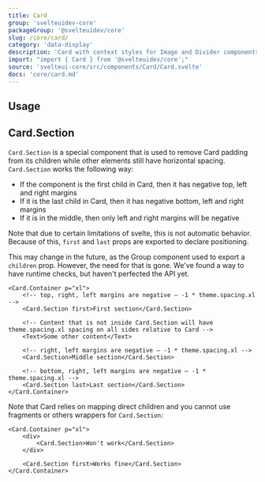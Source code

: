 ```yaml
---
title: Card
group: 'svelteuidev-core'
packageGroup: '@svelteuidev/core'
slug: /core/card/
category: 'data-display'
description: 'Card with context styles for Image and Divider components'
import: "import { Card } from '@svelteuidev/core';"
source: 'svelteui-core/src/components/Card/Card.svelte'
docs: 'core/card.md'
---
```


<script>
    import { Demo, CardDemos } from '@svelteuidev/demos';
    import { Heading } from 'components';
</script>

<Heading />

## Usage

<Demo demo={CardDemos.usage} />

## Card.Section

`Card.Section` is a special component that is used to remove Card padding from its children while other elements still have horizontal spacing.` Card.Section` works the following way:

- If the component is the first child in Card, then it has negative top, left and right margins
- If it is the last child in Card, then it has negative bottom, left and right margins
- If it is in the middle, then only left and right margins will be negative

Note that due to certain limitations of svelte, this is not automatic behavior. Because of this, `first` and `last` props are exported to declare positioning.

This may change in the future, as the Group component used to export a `children` prop. However, the need for that is gone. We've found a way to have runtime checks, but haven't perfected the API yet.

```svelte
<Card.Container p="xl">
	<!-- top, right, left margins are negative – -1 * theme.spacing.xl -->
	<Card.Section first>First section</Card.Section>

	<!-- Content that is not inside Card.Section will have theme.spacing.xl spacing on all sides relative to Card -->
	<Text>Some other content</Text>

	<!-- right, left margins are negative – -1 * theme.spacing.xl -->
	<Card.Section>Middle section</Card.Section>

	<!-- bottom, right, left margins are negative – -1 * theme.spacing.xl -->
	<Card.Section last>Last section</Card.Section>
</Card.Container>
```

Note that Card relies on mapping direct children and you cannot use fragments or others wrappers for `Card.Section`:

```svelte
<Card.Container p="xl">
	<div>
		<Card.Section>Won't work</Card.Section>
	</div>

	<Card.Section first>Works fine</Card.Section>
</Card.Container>
```
